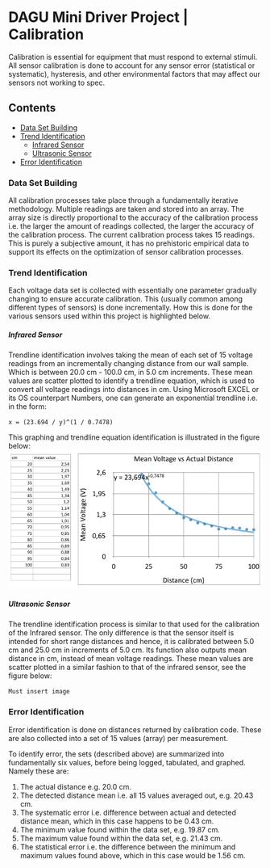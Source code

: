 # DAGU Mini Driver Project | Calibration

Calibration is essential for equipment that must respond to external stimuli. All sensor calibration is done to account for any sensor error (statistical or systematic), hysteresis, and other environmental factors that may affect our sensors not working to spec.  

## Contents
- [Data Set Building](#data-set-building)
- [Trend Identification](#trend-identification)
	- [Infrared Sensor](#infrared-sensor)
	- [Ultrasonic Sensor](#ultrasonic-sensor)
- [Error Identification](#error-identification)

### Data Set Building
All calibration processes take place through a fundamentally iterative methodology. Multiple readings are taken and stored into an array. The array size is directly proportional to the accuracy of the calibration process i.e. the larger the amount of readings collected, the larger the accuracy of the calibration process. The current calibration process takes 15 readings. This is purely a subjective amount, it has no prehistoric empirical data to support its effects on the optimization of sensor calibration processes.

### Trend Identification
Each voltage data set is collected with essentially one parameter gradually changing to ensure accurate calibration. This (usually common among different types of sensors) is done incrementally. How this is done for the various sensors used within this project is highlighted below.

##### Infrared Sensor
Trendline identification involves taking the mean of each set of 15 voltage readings from an incrementally changing distance from our wall sample. Which is between 20.0 cm - 100.0 cm, in 5.0 cm increments. These mean values are scatter plotted to identify a trendline equation, which is used to convert all voltage readings into distances in cm. Using Microsoft EXCEL or its OS counterpart Numbers, one can generate an exponential trendline i.e. in the form:

```
x = (23.694 / y)^(1 / 0.7478)
```  

This graphing and trendline equation identification is illustrated in the figure below:  
![Infrared Distance Sensor Trendline Identification](../assets/calibration/infraSensorTrendline.png)

##### Ultrasonic Sensor
The trendline identification process is similar to that used for the calibration of the Infrared sensor. The only difference is that the sensor itself is intended for short range distances and hence, it is calibrated between 5.0 cm and 25.0 cm in increments of 5.0 cm. Its function also outputs mean distance in cm, instead of mean voltage readings. These mean values are scatter plotted in a similar fashion to that of the infrared sensor, see the figure below:

```
Must insert image
```

### Error Identification
Error identification is done on distances returned by calibration code. These are also collected into a set of 15 values (array) per measurement.

To identify error, the sets (described above) are summarized into fundamentally six values, before being logged, tabulated, and graphed. Namely these are:

1. The actual distance e.g. 20.0 cm.
2. The detected distance mean i.e. all 15 values averaged out, e.g. 20.43 cm.
3. The systematic error i.e. difference between actual and detected distance mean, which in this case happens to be 0.43 cm.
4. The minimum value found within the data set, e.g. 19.87 cm.
5. The maximum value found within the data set, e.g. 21.43 cm.
6. The statistical error i.e. the difference between the minimum and maximum values found above, which in this case would be 1.56 cm.